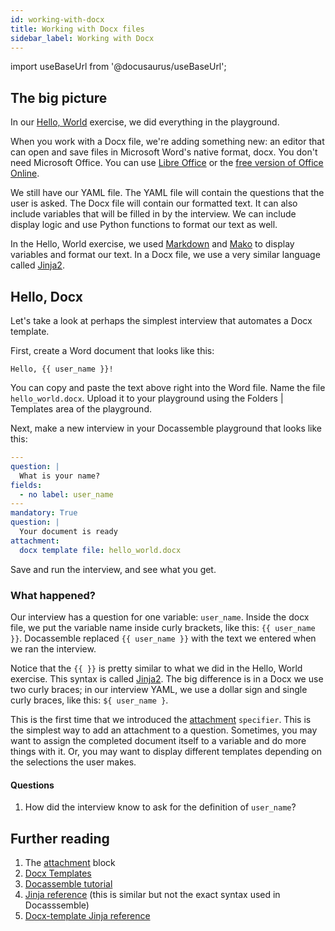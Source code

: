```yaml
---
id: working-with-docx
title: Working with Docx files
sidebar_label: Working with Docx
---
```

import useBaseUrl from '@docusaurus/useBaseUrl';

## The big picture

In our [Hello, World](hello-world.md) exercise, we did everything in the
playground.

When you work with a Docx file, we're adding something new: an editor that can
open and save files in Microsoft Word's native format, docx. You don't need
Microsoft Office. You can use [Libre Office](https://www.libreoffice.org/) or
the [free version of Office
Online](https://www.microsoft.com/en-us/microsoft-365/free-office-online-for-the-web).

We still have our YAML file. The YAML file will contain the questions that the
user is asked. The Docx file will contain our formatted text. It can also
include variables that will be filled in by the interview. We can include
display logic and use Python functions to format our text as well.

In the Hello, World exercise, we used [Markdown](markdown.md) and
[Mako](mako.md) to display variables and format our text. In a Docx file, we use
a very similar language called [Jinja2](jinja2.md).

## Hello, Docx

Let's take a look at perhaps the simplest interview that automates a Docx template.

First, create a Word document that looks like this:

```
Hello, {{ user_name }}!
```

You can copy and paste the text above right into the Word file. Name the file
`hello_world.docx`. Upload it to your playground using the Folders | Templates
area of the playground.

Next, make a new interview in your Docassemble playground that looks like this:

```yaml
---
question: |
  What is your name?
fields:
  - no label: user_name
---
mandatory: True
question: |
  Your document is ready
attachment:
  docx template file: hello_world.docx
```

Save and run the interview, and see what you get.

### What happened?

Our interview has a question for one variable: `user_name`. Inside the docx
file, we put the variable name inside curly brackets, like this: `{{ user_name }}`.
Docassemble replaced `{{ user_name }}` with the text we entered when we ran the interview.

Notice that the `{{ }}` is pretty similar to what we did in the Hello, World exercise.
This syntax is called [Jinja2](jinja2.md). The big difference is in a Docx we use two curly
braces; in our interview YAML, we use a dollar sign and single curly braces, 
like this: `${ user_name }`.

This is the first time that we introduced the 
[attachment](https://docassemble.org/docs/documents.html#attachment) `specifier`.
This is the simplest way to add an attachment to a question. Sometimes, you may
want to assign the completed document itself to a variable and do more things with it.
Or, you may want to display different templates depending on the selections the user
makes.

#### Questions

1. How did the interview know to ask for the definition of `user_name`?

## Further reading

1. The [attachment](https://docassemble.org/docs/documents.html#attachment) block
1. [Docx Templates](https://docassemble.org/docs/documents.html#docx%20template%20file)
1. [Docassemble tutorial](https://docassemble.org/docs/helloworld.html)
1. [Jinja reference](https://jinja.palletsprojects.com/en/2.11.x/) (this is
   similar but not the exact syntax used in Docasssemble)
1. [Docx-template Jinja reference](https://docxtpl.readthedocs.io/en/latest/#jinja2-like-syntax)